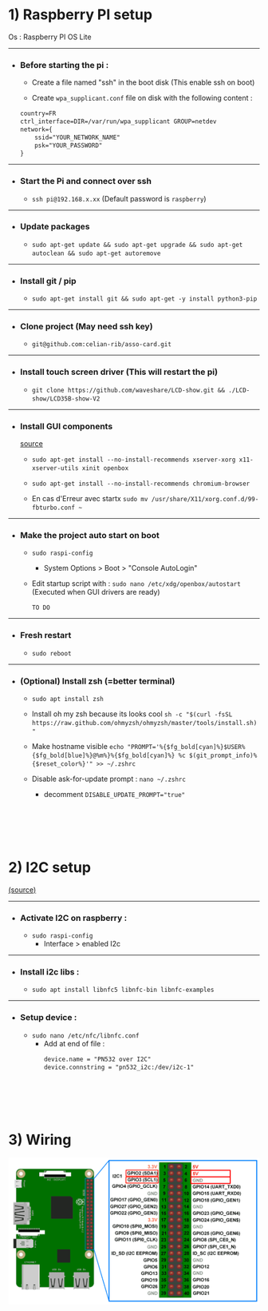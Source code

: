 # 1) Raspberry PI setup

Os : Raspberry PI OS Lite

***
- ### Before starting the pi :
    - Create a file named "ssh" in the boot disk (This enable ssh on boot)

    - Create ```wpa_supplicant.conf``` file on disk with the following content :
    ```
    country=FR
    ctrl_interface=DIR=/var/run/wpa_supplicant GROUP=netdev
    network={
        ssid="YOUR_NETWORK_NAME"
        psk="YOUR_PASSWORD"
    }
    ```
***
- ### Start the Pi and connect over ssh
    - ```ssh pi@192.168.x.xx``` (Default password is ```raspberry```)
***
- ### Update packages 
    - ```sudo apt-get update && sudo apt-get upgrade && sudo apt-get autoclean && sudo apt-get autoremove```
***
- ### Install git / pip
    - ```sudo apt-get install git && sudo apt-get -y install python3-pip```
***
- ### Clone project (May need ssh key)
    - ```git@github.com:celian-rib/asso-card.git```
***
- ### Install touch screen driver (This will restart the pi)
    - ```git clone https://github.com/waveshare/LCD-show.git && ./LCD-show/LCD35B-show-V2```
***
- ### Install GUI components 
    [source](https://desertbot.io/blog/raspberry-pi-touchscreen-kiosk-setup)

    - ```sudo apt-get install --no-install-recommends xserver-xorg x11-xserver-utils xinit openbox```
    - ```sudo apt-get install --no-install-recommends chromium-browser```

    - En cas d'Erreur avec startx ```sudo mv /usr/share/X11/xorg.conf.d/99-fbturbo.conf ~```
***
- ### Make the project auto start on boot
    - ```sudo raspi-config```
        - System Options > Boot > "Console AutoLogin"

    - Edit startup script with : ```sudo nano /etc/xdg/openbox/autostart``` (Executed when GUI drivers are ready)
        ```
        TO DO
        ```
***
- ### Fresh restart 
    - ```sudo reboot```
***
- ### (Optional) Install zsh (=better terminal)
    - ```sudo apt install zsh```

    - Install oh my zsh because its looks cool 
    ```sh -c "$(curl -fsSL https://raw.github.com/ohmyzsh/ohmyzsh/master/tools/install.sh)"```

    - Make hostname visible 
    ```echo "PROMPT='%{$fg_bold[cyan]%}$USER%{$fg_bold[blue]%}@%m%}%{$fg_bold[cyan]%} %c $(git_prompt_info)%{$reset_color%}'" >> ~/.zshrc```

    - Disable ask-for-update prompt :
    ```nano ~/.zshrc```
        - decomment ```DISABLE_UPDATE_PROMPT="true"```

<br/>
<br/>
<br/>
<br/>

# 2) I2C setup
[(source)](https://www.youtube.com/watch?v=AUlefK47L0s)
***
- ### Activate I2C on raspberry :
    - ```sudo raspi-config```
        - Interface > enabled I2c
***
- ### Install i2c libs :
    - ```sudo apt install libnfc5 libnfc-bin libnfc-examples```
***
- ### Setup device :
    - ```sudo nano /etc/nfc/libnfc.conf```
        - Add at end of file : 
            ```
            device.name = "PN532 over I2C"
            device.connstring = "pn532_i2c:/dev/i2c-1"
            ```

<br/>
<br/>
<br/>
<br/>

# 3) Wiring

<img width="800px" src="https://github.com/celian-rib/asso-card/blob/main/hardware/img/i2c_wiring.png?raw=true" />
